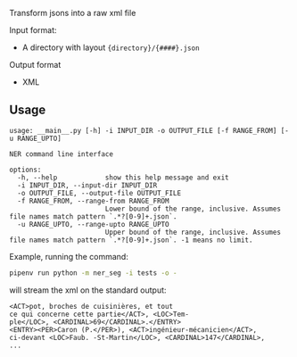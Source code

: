 Transform jsons into a raw xml file

Input format:

* A directory with layout ``{directory}/{####}.json``

Output format 
* XML


## Usage

```
usage: __main__.py [-h] -i INPUT_DIR -o OUTPUT_FILE [-f RANGE_FROM] [-u RANGE_UPTO]

NER command line interface

options:
  -h, --help            show this help message and exit
  -i INPUT_DIR, --input-dir INPUT_DIR
  -o OUTPUT_FILE, --output-file OUTPUT_FILE
  -f RANGE_FROM, --range-from RANGE_FROM
                        Lower bound of the range, inclusive. Assumes file names match pattern `.*?[0-9]+.json`.
  -u RANGE_UPTO, --range-upto RANGE_UPTO
                        Upper bound of the range, inclusive. Assumes file names match pattern `.*?[0-9]+.json`. -1 means no limit.
```

Example, running the command:

```sh
pipenv run python -m ner_seg -i tests -o -
```

will stream the xml on the standard output:

```
<ACT>pot, broches de cuisinières, et tout
ce qui concerne cette partie</ACT>, <LOC>Tem-
ple</LOC>, <CARDINAL>69</CARDINAL>.</ENTRY>
<ENTRY><PER>Caron (P.</PER>), <ACT>ingénieur-mécanicien</ACT>,
ci-devant <LOC>Faub. -St-Martin</LOC>, <CARDINAL>147</CARDINAL>,
...
```
